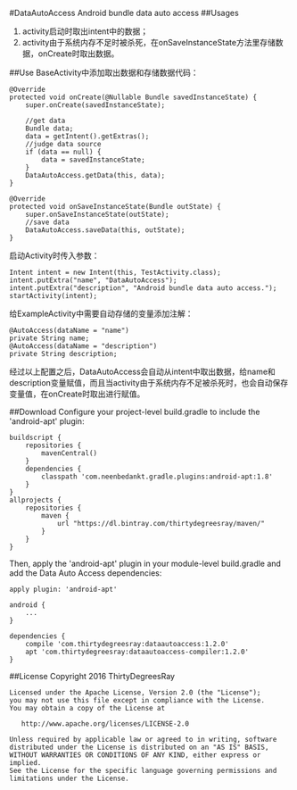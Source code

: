 #DataAutoAccess
Android bundle data auto access
##Usages
1. activity启动时取出intent中的数据；
2. activity由于系统内存不足时被杀死，在onSaveInstanceState方法里存储数据，onCreate时取出数据。

##Use
BaseActivity中添加取出数据和存储数据代码：

    @Override
    protected void onCreate(@Nullable Bundle savedInstanceState) {
        super.onCreate(savedInstanceState);

        //get data
        Bundle data;
        data = getIntent().getExtras();
        //judge data source
        if (data == null) {
            data = savedInstanceState;
        }
        DataAutoAccess.getData(this, data);
    }

    @Override
    protected void onSaveInstanceState(Bundle outState) {
        super.onSaveInstanceState(outState);
        //save data
        DataAutoAccess.saveData(this, outState);
    }

启动Activity时传入参数：
    
    Intent intent = new Intent(this, TestActivity.class);
    intent.putExtra("name", "DataAutoAccess");
    intent.putExtra("description", "Android bundle data auto access.");
    startActivity(intent);
        
给ExampleActivity中需要自动存储的变量添加注解：

    @AutoAccess(dataName = "name")
    private String name;
    @AutoAccess(dataName = "description")
    private String description;
    
经过以上配置之后，DataAutoAccess会自动从intent中取出数据，给name和description变量赋值，而且当activity由于系统内存不足被杀死时，也会自动保存变量值，在onCreate时取出进行赋值。


##Download
Configure your project-level build.gradle to include the 'android-apt' plugin:

    buildscript {
        repositories {
            mavenCentral()
        }
        dependencies {
            classpath 'com.neenbedankt.gradle.plugins:android-apt:1.8'
        }
    }
    allprojects {
        repositories {
            maven {
                url "https://dl.bintray.com/thirtydegreesray/maven/"
            }
        }
    }
    
Then, apply the 'android-apt' plugin in your module-level build.gradle and add the Data Auto Access dependencies:

    apply plugin: 'android-apt'
    
    android {
        ...
    }
    
    dependencies {
        compile 'com.thirtydegreesray:dataautoaccess:1.2.0'
        apt 'com.thirtydegreesray:dataautoaccess-compiler:1.2.0'
    }

##License
    Copyright 2016 ThirtyDegreesRay
    
    Licensed under the Apache License, Version 2.0 (the "License");
    you may not use this file except in compliance with the License.
    You may obtain a copy of the License at
    
       http://www.apache.org/licenses/LICENSE-2.0
    
    Unless required by applicable law or agreed to in writing, software
    distributed under the License is distributed on an "AS IS" BASIS,
    WITHOUT WARRANTIES OR CONDITIONS OF ANY KIND, either express or implied.
    See the License for the specific language governing permissions and
    limitations under the License.




